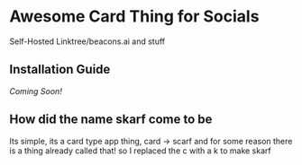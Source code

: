 # Awesome Card Thing for Socials
Self-Hosted Linktree/beacons.ai and stuff

## Installation Guide
*Coming Soon!*
## How did the name skarf come to be
Its simple, its a card type app thing, card -> scarf and for some reason there is a thing already called that! so I replaced the c with a k to make skarf
